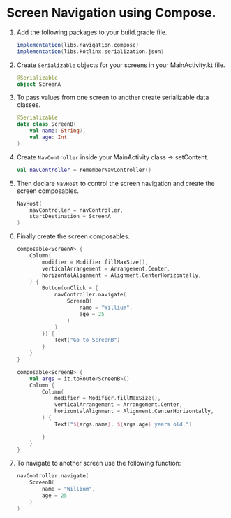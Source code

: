 # Screen Navigation using Compose.

1. Add the following packages to your build.gradle file.
    ```gradle
    implementation(libs.navigation.compose)
    implementation(libs.kotlinx.serialization.json)
    ```
2. Create `Serializable` objects for your screens in your MainActivity.kt file.
    ```kotlin
    @Serializable
    object ScreenA
    ```

3. To pass values from one screen to another create serializable data classes.
    ```kotlin
    @Serializable
    data class ScreenB(
        val name: String?,
        val age: Int
    )
    ```

4. Create `NavController` inside your MainActivity class -> setContent.
    ```kotlin
    val navController = rememberNavController()
    ```

5. Then declare `NavHost` to control the screen navigation and create the screen composables.
    ```kotlin
    NavHost(
        navController = navController,
        startDestination = ScreenA
    )
    ```
6. Finally create the screen composables.
    ```kotlin
    composable<ScreenA> {
        Column(
            modifier = Modifier.fillMaxSize(),
            verticalArrangement = Arrangement.Center,
            horizontalAlignment = Alignment.CenterHorizontally,
        ) {
            Button(onClick = {
                navController.navigate(
                    ScreenB(
                        name = "Willium",
                        age = 25
                    )
                )
            }) {
                Text("Go to ScreenB")
            }
        }
    }

    composable<ScreenB> {
        val args = it.toRoute<ScreenB>()
        Column {
            Column(
                modifier = Modifier.fillMaxSize(),
                verticalArrangement = Arrangement.Center,
                horizontalAlignment = Alignment.CenterHorizontally,
            ) {
                Text("${args.name}, ${args.age} years old.")

            }
        }
    }
    ```

7. To navigate to another screen use the following function:
    ```kotlin
    navController.navigate(
        ScreenB(
            name = "Willium",
            age = 25
        )
    )
    ```